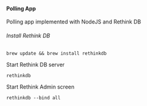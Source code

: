 #### Polling App

Polling app implemented with NodeJS and Rethink DB

###### Install Rethink DB

```brew update && brew install rethinkdb```

Start Rethink DB server

```rethinkdb```

Start Rethink Admin screen

```rethinkdb --bind all```


